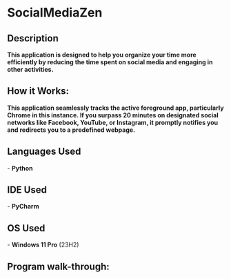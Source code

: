 <h1>SocialMediaZen</h1>

<h2>Description</h2>
<b>This application is designed to help you organize your time more efficiently by reducing the time spent on social media and engaging in other activities.</b>
<br />
<h2>How it Works:</h2>
<b>This application seamlessly tracks the active foreground app, particularly Chrome in this instance. If you surpass 20 minutes on designated social networks like Facebook, YouTube, or Instagram, it promptly notifies you and redirects you to a predefined webpage.</b>

<h2>Languages Used</h2>
- <b>Python</b>
<h2>IDE Used</h2>
- <b>PyCharm</b>

<h2>OS Used </h2>
- <b>Windows 11 Pro</b> (23H2)

<h2>Program walk-through:</h2>

